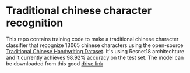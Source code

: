 # Traditional chinese character recognition

This repo contains training code to make a traditional chinese character classifier that recognize 13065 chinese characters using the open-source [Traditional Chinese Handwriting Dataset](https://github.com/AI-FREE-Team/Traditional-Chinese-Handwriting-Dataset.git). It's using Resnet18 architechture and it currently achieves 98.92% accuracy on the test set.
The model can be downloaded from this good [drive link](https://drive.google.com/file/d/1ngzmc3De8MGS8pmOO0XPV1LwjrMry98E/view?usp=sharing)

